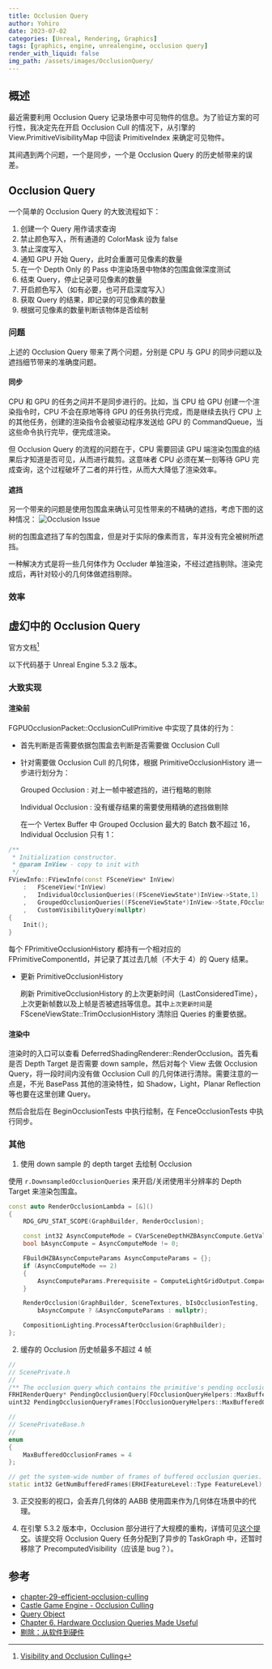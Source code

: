 ```yaml
---
title: Occlusion Query
author: Yohiro
date: 2023-07-02
categories: [Unreal, Rendering, Graphics]
tags: [graphics, engine, unrealengine, occlusion query]
render_with_liquid: false
img_path: /assets/images/OcclusionQuery/
---
```


## 概述

最近需要利用 Occlusion Query 记录场景中可见物件的信息。为了验证方案的可行性，我决定先在开启 Occlusion Cull 的情况下，从引擎的 View.PrimitiveVisibilityMap 中回读 PrimitiveIndex 来确定可见物件。

其间遇到两个问题，一个是同步，一个是 Occlusion Query 的历史帧带来的误差。

## Occlusion Query

一个简单的 Occlusion Query 的大致流程如下：

1. 创建一个 Query 用作请求查询
2. 禁止颜色写入，所有通道的 ColorMask 设为 false
3. 禁止深度写入
4. 通知 GPU 开始 Query，此时会重置可见像素的数量
5. 在一个 Depth Only 的 Pass 中渲染场景中物体的包围盒做深度测试
6. 结束 Query，停止记录可见像素的数量
7. 开启颜色写入（如有必要，也可开启深度写入）
8. 获取 Query 的结果，即记录的可见像素的数量
9. 根据可见像素的数量判断该物体是否绘制

### 问题

上述的 Occlusion Query 带来了两个问题，分别是 CPU 与 GPU 的同步问题以及遮挡细节带来的准确度问题。

#### 同步

CPU 和 GPU 的任务之间并不是同步进行的。比如，当 CPU 给 GPU 创建一个渲染指令时，CPU 不会在原地等待 GPU 的任务执行完成，而是继续去执行 CPU 上的其他任务，创建的渲染指令会被驱动程序发送给 GPU 的 CommandQueue，当这些命令执行完毕，便完成渲染。

但 Occlusion Query 的流程的问题在于，CPU 需要回读 GPU 端渲染包围盒的结果后才知道是否可见，从而进行裁剪。这意味者 CPU 必须在某一刻等待 GPU 完成查询，这个过程破坏了二者的并行性，从而大大降低了渲染效率。

#### 遮挡

另一个带来的问题是使用包围盒来确认可见性带来的不精确的遮挡，考虑下图的这种情况：
![Occlusion Issue](fig01.jpg)

树的包围盒遮挡了车的包围盒，但是对于实际的像素而言，车并没有完全被树所遮挡。

一种解决方式是将一些几何体作为 Occluder 单独渲染，不经过遮挡剔除。渲染完成后，再针对较小的几何体做遮挡剔除。

### 效率



## 虚幻中的 Occlusion Query

官方文档[^OffcialDocument]

以下代码基于 Unreal Engine 5.3.2 版本。

### 大致实现

#### 渲染前

FGPUOcclusionPacket::OcclusionCullPrimitive 中实现了具体的行为：

- 首先判断是否需要依据包围盒去判断是否需要做 Occlusion Cull

- 针对需要做 Occlusion Cull 的几何体，根据 PrimitiveOcclusionHistory 进一步进行划分为：

    Grouped Occlusion
    : 对上一帧中被遮挡的，进行粗略的剔除

    Individual Occlusion
    : 没有缓存结果的需要使用精确的遮挡做剔除

    在一个 Vertex Buffer 中 Grouped Occlusion 最大的 Batch 数不超过 16，Individual Occlusion 只有 1：

```cpp
/** 
 * Initialization constructor. 
 * @param InView - copy to init with
 */
FViewInfo::FViewInfo(const FSceneView* InView)
    :   FSceneView(*InView)
    ,   IndividualOcclusionQueries((FSceneViewState*)InView->State,1)
    ,   GroupedOcclusionQueries((FSceneViewState*)InView->State,FOcclusionQueryBatcher::OccludedPrimitiveQueryBatchSize)
    ,   CustomVisibilityQuery(nullptr)
{
    Init();
}
```

每个 FPrimitiveOcclusionHistory 都持有一个相对应的 FPrimitiveComponentId，并记录了其过去几帧（不大于 4）的 Query 结果。

- 更新 PrimitiveOcclusionHistory

    刷新 PrimitiveOcclusionHistory 的上次更新时间（LastConsideredTime），上次更新帧数以及上帧是否被遮挡等信息。其中`上次更新时间`是 FSceneViewState::TrimOcclusionHistory 清除旧 Queries 的重要依据。

#### 渲染中

渲染时的入口可以查看 DeferredShadingRenderer::RenderOcclusion。首先看是否 Depth Target 是否需要 down sample，然后对每个 View 去做 Occlusion Query，将一段时间内没有做 Occlusion Cull 的几何体进行清除。需要注意的一点是，不光 BasePass 其他的渲染特性，如 Shadow，Light，Planar Reflection 等也要在这里创建 Query。

然后合批后在 BeginOcclusionTests 中执行绘制，在 FenceOcclusionTests 中执行同步。

### 其他

1. 使用 down sample 的 depth target 去绘制 Occlusion

使用 `r.DownsampledOcclusionQueries` 来开启/关闭使用半分辨率的 Depth Target 来渲染包围盒。

```cpp
const auto RenderOcclusionLambda = [&]()
{
    RDG_GPU_STAT_SCOPE(GraphBuilder, RenderOcclusion);

    const int32 AsyncComputeMode = CVarSceneDepthHZBAsyncCompute.GetValueOnRenderThread();
    bool bAsyncCompute = AsyncComputeMode != 0;

    FBuildHZBAsyncComputeParams AsyncComputeParams = {};
    if (AsyncComputeMode == 2)
    {
        AsyncComputeParams.Prerequisite = ComputeLightGridOutput.CompactLinksPass;
    }

    RenderOcclusion(GraphBuilder, SceneTextures, bIsOcclusionTesting,
        bAsyncCompute ? &AsyncComputeParams : nullptr);

    CompositionLighting.ProcessAfterOcclusion(GraphBuilder);
};
```

2. 缓存的 Occlusion 历史帧最多不超过 4 帧

```cpp
//
// ScenePrivate.h
//
/** The occlusion query which contains the primitive's pending occlusion results. */
FRHIRenderQuery* PendingOcclusionQuery[FOcclusionQueryHelpers::MaxBufferedOcclusionFrames];
uint32 PendingOcclusionQueryFrames[FOcclusionQueryHelpers::MaxBufferedOcclusionFrames]; 

//
// ScenePrivateBase.h
//
enum
{
    MaxBufferedOcclusionFrames = 4
};

// get the system-wide number of frames of buffered occlusion queries.
static int32 GetNumBufferedFrames(ERHIFeatureLevel::Type FeatureLevel);
```

3. 正交投影的视口，会丢弃几何体的 AABB 使用圆来作为几何体在场景中的代理。

4. 在引擎 5.3.2 版本中，Occlusion 部分进行了大规模的重构，详情可见[这个提交](https://github.com/EpicGames/UnrealEngine/commit/9cd755694f97946ad0e84806250d9fdf428cefc7#diff-f521e57df7b2dd21cce113d087ba67ccadedb1b5c479916e2be97dfab6fd1caf)。该提交将 Occlusion Query 任务分配到了异步的 TaskGraph 中，还暂时移除了 PrecomputedVisibility（应该是 bug？）。

## 参考

- [chapter-29-efficient-occlusion-culling](https://developer.nvidia.com/gpugems/gpugems/part-v-performance-and-practicalities/chapter-29-efficient-occlusion-culling)
- [Castle Game Engine - Occlusion Culling](https://castle-engine.io/occlusion_culling?page=/occlusion_query)
- [Query Object](https://www.khronos.org/opengl/wiki/Query_Object#Occlusion_queries)
- [Chapter 6. Hardware Occlusion Queries Made Useful](https://developer.nvidia.com/gpugems/gpugems2/part-i-geometric-complexity/chapter-6-hardware-occlusion-queries-made-useful)
- [剔除：从软件到硬件](https://zhuanlan.zhihu.com/p/66407205)

[^OffcialDocument]:  [Visibility and Occlusion Culling](https://docs.unrealengine.com/5.3/en-US/visibility-and-occlusion-culling-in-unreal-engine/)
